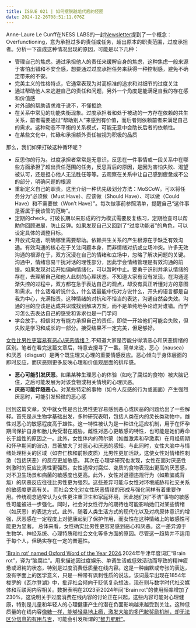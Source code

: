 ```yaml
---
title: ISSUE 021 | 如何摆脱越俎代庖的怪圈
date: 2024-12-26T08:51:11.076Z
---
```


Anne-Laure Le Cunff在NESS LABS的一封[Newsletter](https://nesslabs.com/overfunctioning?utm_source=convertkit&utm_medium=email&utm_campaign=Ness+Labs%3A+Overfunctioning%2C+or+The+Urge+to+Do+it+All+%F0%9F%93%9B+-+15495538)提到了一个概念：Overfunctioning，意为承担过多的责任或任务，超出原本的职责范围，过度承担者。分析一下造成这种情况出现的原因，可能是以下几种：
- 管理自己的焦虑。通过承担他人的责任来缓解自身的焦虑，这种焦虑一般来源于害怕出错和不安全感，想要通过过度承担任务来获得一种控制感，避免不确定带来的不安。
- 完美主义的性格特点，它通常表现为对高标准的追求和对细节的过度关注
- 通过帮助他人来逃避自己的责任和问题，另外一个角度是能满足自我的存在感和价值感
- 对外部的帮助请求难于说不，不懂拒绝
- 在关系中常见的功能失衡现象。过度承担者和处于被动的一方存在依赖的共生关系，前者需要通过“帮助别人”来感到有价值，而后者则依赖前者来满足自己的需求。这种动态不平衡的关系模式，可能无意中会助长后者的依赖性。
- 在某些文化中，忙碌和承担额外责任被视为积极的品质

那么，我们如果打破这种循环呢？
- 反思你的行为。过度承担者常常是无意识，反思在一件事情或一段关系中在哪些方面承担了超出责任范围的任务，反思背后的原因，是因为害怕失败、渴望被认可，还是担心他人无法胜任等等。去观察在关系中让自己感到疲惫或不公的部分，明确问题的根源
- 重新定义自己的职责。这里介绍一种优先级划分方法：MoSCoW。可以将任务分为“必须做（Must Have）、应该做（Should Have）、可以做（Could Have）和不需要做（Won’t Have）”。每次做事前参照清单，提醒自己“这件事是否属于我该管的范畴”。
- 定期的check。打破长期以来形成的行为模式需要反复练习，定期检查可以帮助你回顾进展，防止反弹。如果发现自己又回到了“过度功能者”的角色，可以设定具体的调整目标。
- 开放式沟通，明确哪里需要帮助。依赖共生关系的产生根源在于缺乏有效沟通。有效沟通的核心在于关注问题本身，而非情绪对抗或立场冲突。许多无效沟通的根源在于，双方沉浸在自己的情绪和立场中，忽略了解决问题的关键。沟通中，情绪容易干扰对话的理性部分，因此学会情绪管理是有效沟通的前提。如果发现对话开始偏向情绪化，可以暂时中止。要勇于识别并承认情绪的存在，去理解自己和他人此刻的心理状态。不知道大家有没有发现，在沟通逐渐失控的过程中，双方都在急于表达自己的观点，却没有真正听懂对方的意图和需求。什么话难听说什么，什么话最能中伤对方说什么，开头的语言都是自我为中心，充满指责。这种情绪的对抗和不恰当的表达，沟通自然会失效。沟通的目的应该是达成共识或找到解决方案，而不是单纯地争论谁对谁错。而学习怎么去表达自己的感受和诉求也是一门学问
- 学会放手。相信对方有能力承担自己的责任，即使一开始他们可能会失败，但失败是学习和成长的一部分。接受结果不一定完美，但足够好。

[女性比男性更容易有恶心/厌恶情绪？](https://mp.weixin.qq.com/s?src=11&timestamp=1733983653&ver=5683&signature=dEWEIUwSTTTHr5Q0PUZ4X7plBpxRZMzzHDToOexsgVlvlLSwzer8S8rkxP9nOhAOpyI3fTpQmlbFYPdNQX*nWtf37Ejk0zKiKvwejgwDAlI4j2Cii8s2Za9EiiAFe0ma&new=1).不知道大家是否能分得清恶心和厌恶情绪的区别。笔者在看完这篇文章后，特意去搜寻了一番。简单来说，恶心（nausea）和厌恶（disgust）是两个既生理又心理的重要情感反应。恶心倾向于身体层面的即时反应，而厌恶则更多反映心理和价值观层面的排斥感。
- **恶心可能引发厌恶**。如果某种生理恶心的体验（如吃了腐烂的食物）被大脑记住，之后可能发展为对该食物或相关情境的心理厌恶。
-  **厌恶可能伴随恶心**。对某些特定的事物（如令人反感的行为或画面）产生强烈厌恶时，可能引发轻微的恶心感

回到这篇文章，文中就女性是否比男性更容易感到恶心或厌恶的问题给出了一些解释。首先是从生物学基础出发，多种研究表明，包括人类在内的灵长类动物中，雌性对恶心的敏感程度高于雄性。这一特性被认为是一种进化适应机制，用于在怀孕期间保护自身和胎儿免受潜在威胁。雌性对恶心更敏感的特性，也可能是她们寿命长于雄性的原因之一。此外，女性体内的荷尔蒙（如雌激素和孕激素）在月经周期和怀孕期间的波动，显著放大了对恶心和厌恶的感知。与此同时，女性大脑中与情绪处理相关的区域（如杏仁核和前额皮质）比男性更加活跃，这使女性对情绪性刺激（包括厌恶）的反应更加敏感。
其次在心理学研究也发现，女性在面对厌恶性刺激时的反应比男性更强烈。女性通常对腐烂、变质的食物表现出更高的厌恶感，对不卫生场景和病菌的敏感度也更高。此外，女性对道德违规行为（如欺骗或背叛）的厌恶反应往往比男性更为强烈。这些差异可能与女性对环境威胁和社交关系的敏感度更高有关。
而社会文化对女性厌恶情绪的形成与强化同样有着重要作用。传统观念通常认为女性更注重卫生和家庭环境，因此她们对“不洁”事物的敏感性可能被进一步强化。同时，社会对女性行为的期待也可能影响她们对某些情绪（如厌恶）的表达方式。此外，随着人类生活方式的现代化以及对病原体意识的增强，厌恶感在一定程度上对健康起到了保护作用，而女性在这种情绪上的敏感性可能更为显著。
总体来看，女性确实比男性更容易感到恶心和厌恶。这一差异源于生物学、神经系统、心理特质和社会文化等多方面的原因。尽管这一趋势并不适用于每个人，但确实存在一定的普遍性。

[‘Brain rot’ named Oxford Word of the Year 2024](https://corp.oup.com/news/brain-rot-named-oxford-word-of-the-year-2024/).2024年牛津年度词汇“Brain rot”，译为“脑腐烂”。用来描述因过度娱乐、单调生活或低效活动而导致的精神疲惫或迟钝的状态，特别是过度消费低质量在线内容。这是一种幽默或夸张的表达，没有字面上的医学意义，只是一种带有讽刺性质的说法。该词最早出现在1854年梭罗的《瓦尔登湖》中，批评社会倾向于贬低复杂想法，现在则与数字时代社交媒体和互联网内容相关。数据表明在2023至2024年间“Brain rot”的使用频率增加了230%，这说明关于过度消费在线内容的讨论正在兴起，这些内容可能对心理健康，特别是儿童和年轻人的心理健康产生的潜在负面影响越来越受到关注。这种低质量的在线内容[像糖一样，能够轻易地上瘾，激发大脑的多巴胺奖励机制，却无法区分信息的有用与否](https://tanscp.com/solo-walking-significance)，可能会引发所谓的["智力肥胖”](https://www.gurwinder.blog/p/the-intellectual-obesity-crisis)。